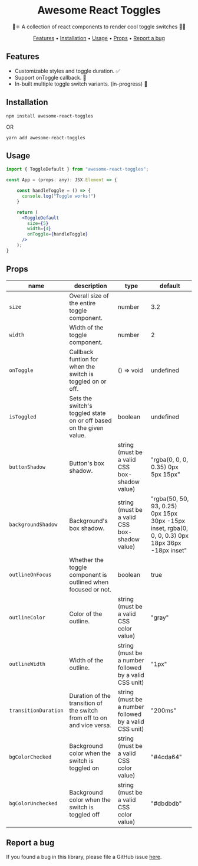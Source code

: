 <h1 align="center">Awesome React Toggles</h1>

<p align="center">🚀⚛ A collection of react components to render cool toggle switches 🔘✅ </p>

<p align="center">
  <a href="#features">Features</a> •
  <a href="#installation">Installation</a> •
  <a href="#usage">Usage</a> •
  <a href="#props">Props</a> •
  <a href="#report-a-bug">Report a bug</a>
</p>

## Features
- Customizable styles and toggle duration. ✅
- Support onToggle callback. 🔄
- In-built multiple toggle switch variants. (in-progress) 🚀

## Installation
```
npm install awesome-react-toggles
```
OR
```
yarn add awesome-react-toggles
```

## Usage
```jsx
import { ToggleDefault } from "awesome-react-toggles";

const App = (props: any): JSX.Element => {

    const handleToggle = () => {
      console.log("Toggle works!")
    }

    return (
      <ToggleDefault
        size={5}
        width={4}
        onToggle={handleToggle}
      />
    );
}
```

## Props
| name | description | type | default |
|---|---|---|---|
| `size` | Overall size of the entire toggle component. | number | 3.2 |
| `width` | Width of the toggle component. | number | 2 |
| `onToggle` | Callback funtion for when the switch is toggled on or off. | () => void | undefined |
| `isToggled` | Sets the switch's toggled state on or off based on the given value. | boolean | undefined |
| `buttonShadow` | Button's box shadow. | string (must be a valid CSS box-shadow value) | "rgba(0, 0, 0, 0.35) 0px 5px 15px" |
| `backgroundShadow` | Background's box shadow. | string (must be a valid CSS box-shadow value) | "rgba(50, 50, 93, 0.25) 0px 15px 30px -15px inset, rgba(0, 0, 0, 0.3) 0px 18px 36px -18px inset" |
| `outlineOnFocus` | Whether the toggle component is outlined when focused or not. | boolean | true |
| `outlineColor` | Color of the outline. | string (must be a valid CSS color value) | "gray" |
| `outlineWidth` | Width of the outline. | string (must be a number followed by a valid CSS unit) | "1px" |
| `transitionDuration` | Duration of the transition of the switch from off to on and vice versa. | string (must be a number followed by a valid CSS unit) | "200ms" |
| `bgColorChecked` | Background color when the switch is toggled on | string (must be a valid CSS color value) | "#4cda64" |
| `bgColorUnchecked` | Background color when the switch is toggled off | string (must be a valid CSS color value) | "#dbdbdb" |

## Report a bug
If you found a bug in this library, please file a GitHub issue [here](https://github.com/zaidsidd360/awesome-react-toggles/issues).
